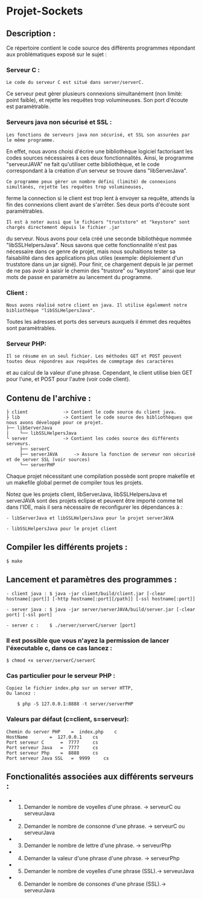 # Projet-Sockets

## Description :

Ce répertoire contient le code source des différents programmes répondant aux problématiques exposé sur le sujet :

### Serveur C :

	Le code du serveur C est situé dans server/serverC.
Ce serveur peut gèrer plusieurs connexions simultanément (non limité: point faible), et rejette les requêtes trop volumineuses.
Son port d'écoute est paramètrable.

### Serveurs java non sécurisé et SSL :

	Les fonctions de serveurs java non sécurisé, et SSL son assurées par le même programme.
En effet, nous avons choisi d'écrire une bibliothèque logiciel factorisant les codes sources nécessaires à
ces deux fonctionnalités. Ainsi, le programme "serveurJAVA" ne fait qu'utiliser cette bibliothèque, et le code
correspondant à la création d'un serveur se trouve dans "libServerJava".

	Ce programme peux gèrer un nombre défini (limité) de connexions simultanés, rejette les requêtes trop volumineuses,
ferme la connection si le client est trop lent à envoyer sa requête, attends la fin des connexions client avant de s'arrêter.
Ses deux ports d'écoute sont paramètrables.

	Il est à noter aussi que le fichiers "truststore" et "keystore" sont chargés directement depuis le fichier .jar
du serveur. Nous avons pour cela créé une seconde bibliothèque nommée "libSSLHelpersJava".
Nous savons que cette fonctionnalité n'est pas nécessaire dans ce genre de projet, mais nous souhaitions tester sa faisabilité
dans des applications plus utiles (exemple: déploiement d'un truststore dans un jar signé).
Pour finir, ce chargement depuis le jar permet de ne pas avoir à saisir le chemin des "trustore" ou "keystore" ainsi que
leur mots de passe en paramètre au lancement du programme.

### Client :

	Nous avons réalisé notre client en java. Il utilise également notre bibliothèque "libSSLHelpersJava".
Toutes les adresses et ports des serveurs auxquels il émmet des requêtes sont paramètrables.

### Serveur PHP:

	Il se résume en un seul fichier. Les méthodes GET et POST peuvent toutes deux répondres aux requêtes de commptage des caractères
et au calcul de la valeur d'une phrase. Cependant, le client utilise bien GET pour l'une, et POST pour l'autre (voir code client).



## Contenu de l'archive :


	├ client		     -> Contient le code source du client java.
	├ lib			     -> Contient le code source des bibliothèques que nous avons développé pour ce projet.
	├── libServerJava
	|    └── libSSLHelpersJava
	└ server		     -> Contient les codes source des différents serveurs.
	     ├── serverC
	     ├── serverJAVA	     -> Assure la fonction de serveur non sécurisé et de server SSL (voir sources)
	     └── serverPHP
		
	

Chaque projet nécessitant une compilation possède sont propre makefile et un makefile global permet de compiler tous les projets.

Notez que les projets client, libServerJava, libSSLHelpersJava et serverJAVA sont des projets eclipse et peuvent être importé comme tel dans l'IDE, mais il sera nécessaire de reconfigurer les dépendances à :


	- libServerJava et libSSLHelpersJava pour le projet serverJAVA
	
	- libSSLHelpersJava pour le projet client


## Compiler les différents projets :

	$ make

## Lancement et paramètres des programmes :

	- client java :	$ java -jar client/build/client.jar [-clear hostname[:port]] [-http hostname[:port][/path]] [-ssl hostname[:port]]

	- server java :	$ java -jar server/serverJAVA/build/server.jar [-clear port] [-ssl port]

	- server c :	$ ./server/serverC/server [port]

### Il est possible que vous n'ayez la permission de lancer l'éxecutable c, dans ce cas lancez :

	$ chmod +x server/serverC/serverC


### Cas particulier pour le serveur PHP :

	Copiez le fichier index.php sur un server HTTP,
	Ou lancez :
	
		$ php -S 127.0.0.1:8888 -t server/serverPHP 


###  Valeurs par défaut (c=client, s=serveur):

	Chemin du server PHP 	=  index.php	c
	HostName 		=  127.0.0.1	cs
	Port serveur C 		=  7777		cs
	Port serveur Java 	=  7777		cs
	Port serveur Php 	=  8888		cs
	Port serveur Java SSL 	=  9999		cs


## Fonctionalités associées aux différents serveurs :

- 1) Demander le nombre de voyelles d'une phrase. 	-> serveurC ou serveurJava

- 2) Demander le nombre de consonne d'une phrase.	-> serveurC ou serveurJava

- 3) Demander le nombre de lettre d'une phrase.	-> serveurPhp

- 4) Demander la valeur d'une phrase d'une phrase.	-> serveurPhp

- 5) Demander le nombre de voyelles d'une phrase (SSL).-> serveurJava

- 6) Demander le nombre de consones d'une phrase (SSL).-> serveurJava

